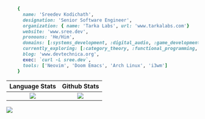 ```ruby
    {
      name: 'Sreedev Kodichath',
      designation: 'Senior Software Engineer',
      organization: { name: 'Tarka Labs', url: 'www.tarkalabs.com'}
      website: 'www.sree.dev',
      pronouns: 'He/Him',
      domains: [:systems_development, :digital_audio, :game_development, :web_development],
      currently_exploring: [:category_theory, :functional_programming, :lambda_calculus],
      blog: 'www.devtechnica.org',
      exec: `curl -L sree.dev`,
      tools: ['Neovim', 'Doom Emacs', 'Arch Linux', 'i3wm']
    }
```

Language Stats             |  Github Stats
:-------------------------:|:-------------------------:
![](https://github-readme-stats.vercel.app/api/top-langs/?username=sreedevk&hide=javascript,html,erlang,css&langs_count=10&theme=midnight-purple&layout=compact)  | ![](https://github-readme-stats.vercel.app/api?username=sreedevk&theme=midnight-purple&count_private=true&show_icons=true)



![](https://activity-graph.herokuapp.com/graph?username=sreedevk&theme=react-dark)
